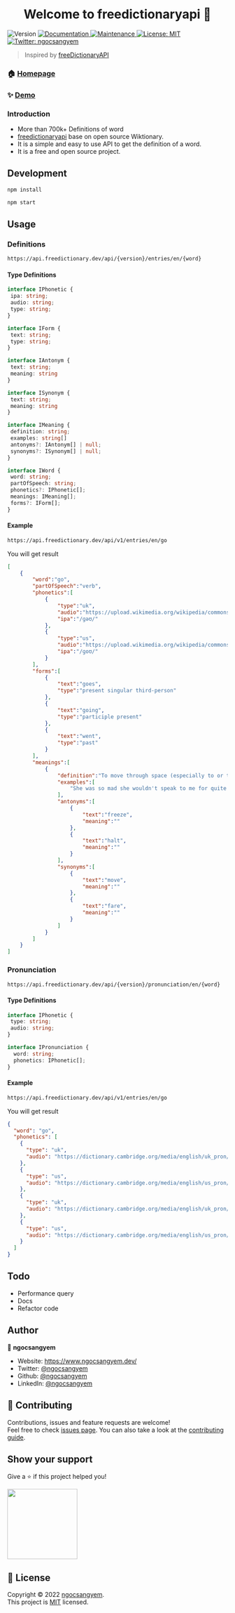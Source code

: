 <h1 align="center">Welcome to freedictionaryapi 👋</h1>
<p>
  <img alt="Version" src="https://img.shields.io/badge/version-0.0.1-blue.svg?cacheSeconds=2592000" />
  <a href="https://github.com/ngocsangyem/freedictionaryapi#readme" target="_blank">
    <img alt="Documentation" src="https://img.shields.io/badge/documentation-yes-brightgreen.svg" />
  </a>
  <a href="https://github.com/ngocsangyem/freedictionaryapi/graphs/commit-activity" target="_blank">
    <img alt="Maintenance" src="https://img.shields.io/badge/Maintained%3F-yes-green.svg" />
  </a>
  <a href="https://github.com/ngocsangyem/freedictionaryapi/blob/main/LICENSE" target="_blank">
    <img alt="License: MIT" src="https://img.shields.io/github/license/ngocsangyem/freedictionaryapi" />
  </a>
  <a href="https://twitter.com/ngocsangyem" target="_blank">
    <img alt="Twitter: ngocsangyem" src="https://img.shields.io/twitter/follow/ngocsangyem.svg?style=social" />
  </a>
</p>

> Inspired by [freeDictionaryAPI](https://github.com/meetDeveloper/freeDictionaryAPI)

### 🏠 [Homepage](https://github.com/ngocsangyem/freedictionaryapi#readme)

### ✨ [Demo](https://api.freedictionary.dev/)

### Introduction

- More than 700k+ Definitions of word
- [freedictionaryapi](https://github.com/ngocsangyem/freedictionaryapi) base on open source Wiktionary.
- It is a simple and easy to use API to get the definition of a word.
- It is a free and open source project.

## Development

```sh
npm install
```

```sh
npm start
```

## Usage

### Definitions

```sh
https://api.freedictionary.dev/api/{version}/entries/en/{word}
```

#### Type Definitions

```typescript
interface IPhonetic {
 ipa: string;
 audio: string;
 type: string;
}

interface IForm {
 text: string;
 type: string;
}

interface IAntonym {
 text: string;
 meaning: string
}

interface ISynonym {
 text: string;
 meaning: string
}

interface IMeaning {
 definition: string;
 examples: string[]
 antonyms?: IAntonym[] | null;
 synonyms?: ISynonym[] | null;
}

interface IWord {
 word: string;
 partOfSpeech: string;
 phonetics?: IPhonetic[];
 meanings: IMeaning[];
 forms?: IForm[];
}
```

#### Example

```sh
https://api.freedictionary.dev/api/v1/entries/en/go
```

You will get result

```json
[
    {
        "word":"go",
        "partOfSpeech":"verb",
        "phonetics":[
            {
                "type":"uk",
                "audio":"https://upload.wikimedia.org/wikipedia/commons/transcoded/e/ef/En-uk-to_go.ogg/En-uk-to_go.ogg.mp3",
                "ipa":"/ɡəʊ/"
            },
            {
                "type":"us",
                "audio":"https://upload.wikimedia.org/wikipedia/commons/transcoded/0/0a/En-us-go.ogg/En-us-go.ogg.mp3",
                "ipa":"/ɡoʊ/"
            }
        ],
        "forms":[
            {
                "text":"goes",
                "type":"present singular third-person"
            },
            {
                "text":"going",
                "type":"participle present"
            },
            {
                "text":"went",
                "type":"past"
            }
        ],
        "meanings":[
            {
                "definition":"To move through space (especially to or through a place). (May be used of tangible things like people or cars, or intangible things like moods or information.)",
                "examples":[
                    "She was so mad she wouldn't speak to me for quite a spell, but at last I coaxed her into going up to Miss Emmeline's room and fetching down a tintype of the missing Deacon man.",
                ],
                "antonyms":[
                    {
                        "text":"freeze",
                        "meaning":""
                    },
                    {
                        "text":"halt",
                        "meaning":""
                    }
                ],
                "synonyms":[
                    {
                        "text":"move",
                        "meaning":""
                    },
                    {
                        "text":"fare",
                        "meaning":""
                    }
                ]
            }
        ]
    }
]
```

### Pronunciation

```sh
https://api.freedictionary.dev/api/{version}/pronunciation/en/{word}
```

#### Type Definitions

```typescript
interface IPhonetic {
 type: string;
 audio: string;
}

interface IPronunciation {
  word: string;
  phonetics: IPhonetic[];
}
```

#### Example

```sh
https://api.freedictionary.dev/api/v1/entries/en/go
```

You will get result

```json
{
  "word": "go",
  "phonetics": [
    {
      "type": "uk",
      "audio": "https://dictionary.cambridge.org/media/english/uk_pron/u/ukg/ukglu/ukglutt024.mp3"
    },
    {
      "type": "us",
      "audio": "https://dictionary.cambridge.org/media/english/us_pron/g/go_/go___/go.mp3"
    },
    {
      "type": "uk",
      "audio": "https://dictionary.cambridge.org/media/english/uk_pron/u/ukg/ukglu/ukglutt024.mp3"
    },
    {
      "type": "us",
      "audio": "https://dictionary.cambridge.org/media/english/us_pron/g/go_/go___/go.mp3"
    }
  ]
}
```

## Todo

- Performance query
- Docs
- Refactor code

## Author

👤 **ngocsangyem**

- Website: <https://www.ngocsangyem.dev/>
- Twitter: [@ngocsangyem](https://twitter.com/ngocsangyem)
- Github: [@ngocsangyem](https://github.com/ngocsangyem)
- LinkedIn: [@ngocsangyem](https://linkedin.com/in/ngocsangyem)

## 🤝 Contributing

Contributions, issues and feature requests are welcome!<br />Feel free to check [issues page](https://github.com/ngocsangyem/freedictionaryapi/issues). You can also take a look at the [contributing guide](https://github.com/ngocsangyem/freedictionaryapi/blob/master/CONTRIBUTING.md).

## Show your support

Give a ⭐️ if this project helped you!

<a href="https://www.patreon.com/ngocsangyem">
  <img src="https://c5.patreon.com/external/logo/become_a_patron_button@2x.png" width="160">
</a>

## 📝 License

Copyright © 2022 [ngocsangyem](https://github.com/ngocsangyem).<br />
This project is [MIT](https://github.com/ngocsangyem/freedictionaryapi/blob/main/LICENSE) licensed.
